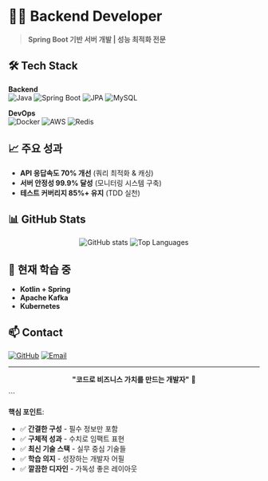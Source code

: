 # 👨‍💻 Backend Developer

> **Spring Boot 기반 서버 개발 | 성능 최적화 전문**

## 🛠️ Tech Stack

**Backend**  
![Java](https://img.shields.io/badge/Java-ED8B00?style=flat-square&logo=openjdk&logoColor=white)
![Spring Boot](https://img.shields.io/badge/Spring_Boot-6DB33F?style=flat-square&logo=spring&logoColor=white)
![JPA](https://img.shields.io/badge/JPA-59666C?style=flat-square&logo=hibernate&logoColor=white)
![MySQL](https://img.shields.io/badge/MySQL-4479A1?style=flat-square&logo=mysql&logoColor=white)

**DevOps**  
![Docker](https://img.shields.io/badge/Docker-2496ED?style=flat-square&logo=docker&logoColor=white)
![AWS](https://img.shields.io/badge/AWS-232F3E?style=flat-square&logo=amazonaws&logoColor=white)
![Redis](https://img.shields.io/badge/Redis-DC382D?style=flat-square&logo=redis&logoColor=white)

## 📈 주요 성과

- **API 응답속도 70% 개선** (쿼리 최적화 & 캐싱)
- **서버 안정성 99.9% 달성** (모니터링 시스템 구축)
- **테스트 커버리지 85%+ 유지** (TDD 실천)

## 📊 GitHub Stats

<div align="center">

![GitHub stats](https://github-readme-stats.vercel.app/api?username=ZZongHyeon&show_icons=true&theme=dark&hide_border=true&bg_color=0d1117)
![Top Languages](https://github-readme-stats.vercel.app/api/top-langs/?username=ZZongHyeon&layout=compact&theme=dark&hide_border=true&bg_color=0d1117)

</div>

## 🎯 현재 학습 중

- **Kotlin + Spring** 
- **Apache Kafka**
- **Kubernetes**

## 📫 Contact

[![GitHub](https://img.shields.io/badge/GitHub-181717?style=flat-square&logo=github&logoColor=white)](https://github.com/ZZongHyeon)
[![Email](https://img.shields.io/badge/Email-D14836?style=flat-square&logo=gmail&logoColor=white)](mailto:your.email@gmail.com)

---

<div align="center">

**"코드로 비즈니스 가치를 만드는 개발자"** 💼

</div>
```

**핵심 포인트**:
- ✅ **간결한 구성** - 필수 정보만 포함
- ✅ **구체적 성과** - 수치로 임팩트 표현  
- ✅ **최신 기술 스택** - 실무 중심 기술들
- ✅ **학습 의지** - 성장하는 개발자 어필
- ✅ **깔끔한 디자인** - 가독성 좋은 레이아웃


